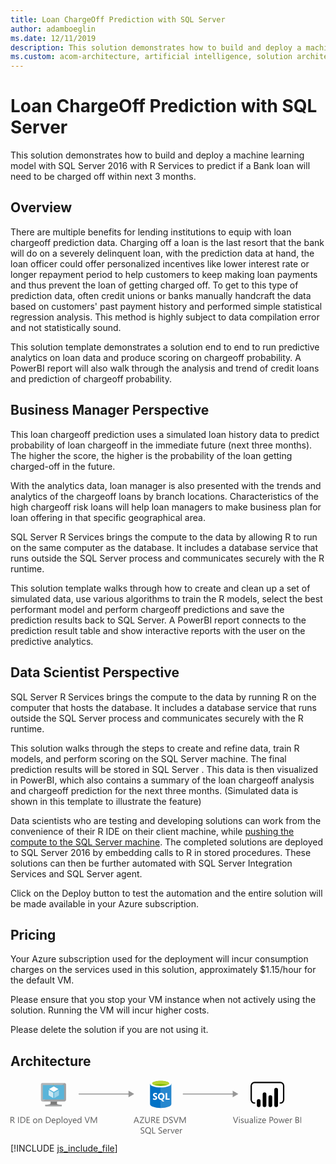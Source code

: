 ```yaml
---
title: Loan ChargeOff Prediction with SQL Server
author: adamboeglin
ms.date: 12/11/2019
description: This solution demonstrates how to build and deploy a machine learning model with SQL Server 2016 with R Services to predict if a Bank loan will need to be charged off within next 3 months
ms.custom: acom-architecture, artificial intelligence, solution architectures, Azure, ai gallery
---
```

# Loan ChargeOff Prediction with SQL Server

This solution demonstrates how to build and deploy a machine learning model with SQL Server 2016 with R Services to predict if a Bank loan will need to be charged off within next 3 months.


## Overview

There are multiple benefits for lending institutions to equip with loan chargeoff prediction data. Charging off a loan is the last resort that the bank will do on a severely delinquent loan, with the prediction data at hand, the loan officer could offer personalized incentives like lower interest rate or longer repayment period to help customers to keep making loan payments and thus prevent the loan of getting charged off. To get to this type of prediction data, often credit unions or banks manually handcraft the data based on customers' past payment history and performed simple statistical regression analysis. This method is highly subject to data compilation error and not statistically sound.

This solution template demonstrates a solution end to end to run predictive analytics on loan data and produce scoring on chargeoff probability. A PowerBI report will also walk through the analysis and trend of credit loans and prediction of chargeoff probability.


## Business Manager Perspective

This loan chargeoff prediction uses a simulated loan history data to predict probability of loan chargeoff in the immediate future (next three months). The higher the score, the higher is the probability of the loan getting charged-off in the future.

With the analytics data, loan manager is also presented with the trends and analytics of the chargeoff loans by branch locations. Characteristics of the high chargeoff risk loans will help loan managers to make business plan for loan offering in that specific geographical area.

SQL Server R Services brings the compute to the data by allowing R to run on the same computer as the database. It includes a database service that runs outside the SQL Server process and communicates securely with the R runtime.

This solution template walks through how to create and clean up a set of simulated data, use various algorithms to train the R models, select the best performant model and perform chargeoff predictions and save the prediction results back to SQL Server. A PowerBI report connects to the prediction result table and show interactive reports with the user on the predictive analytics.


## Data Scientist Perspective

SQL Server R Services brings the compute to the data by running R on the computer that hosts the database. It includes a database service that runs outside the SQL Server process and communicates securely with the R runtime.

This solution walks through the steps to create and refine data, train R models, and perform scoring on the SQL Server machine. The final prediction results will be stored in SQL Server . This data is then visualized in PowerBI, which also contains a summary of the loan chargeoff analysis and chargeoff prediction for the next three months. (Simulated data is shown in this template to illustrate the feature)

Data scientists who are testing and developing solutions can work from the convenience of their R IDE on their client machine, while [pushing the compute to the SQL Server machine](https://docs.microsoft.com/en-us/sql/advanced-analytics/r/getting-started-with-sql-server-r-services). The completed solutions are deployed to SQL Server 2016 by embedding calls to R in stored procedures. These solutions can then be further automated with SQL Server Integration Services and SQL Server agent.

Click on the Deploy button to test the automation and the entire solution will be made available in your Azure subscription.


## Pricing

Your Azure subscription used for the deployment will incur consumption charges on the services used in this solution, approximately $1.15/hour for the default VM.

Please ensure that you stop your VM instance when not actively using the solution. Running the VM will incur higher costs.

Please delete the solution if you are not using it.


## Architecture

<svg class="architecture-diagram" aria-labelledby="loan-chargeoff-prediction-with-sql-server" height="87.358" viewbox="0 0 465.249 87.358" width="465.249" xmlns="http://www.w3.org/2000/svg"><title id="loan-chargeoff-prediction-with-sql-server">Loan ChargeOff Prediction with SQL Server</title><desc>This solution demonstrates how to build and deploy a machine learning model with SQL Server 2016 with R Services to predict if a Bank loan will need to be charged off within next 3 months</desc><g data-name="Layer 2" id="Layer_2"><g data-name="Layer 1" id="Layer_1-2"><g><path d="M74.767,34.643H63.859c1.311,4.627-.45,5.291-8.163,5.291v2.423H81.924V39.934c-7.713,0-8.469-.661-7.157-5.291" fill="#7a7a7a"></path><path d="M86.443,5.333H50.933a2.269,2.269,0,0,0-2.18,2.284V32.38a2.256,2.256,0,0,0,2.18,2.265h35.51a2.479,2.479,0,0,0,2.424-2.265V7.617a2.488,2.488,0,0,0-2.424-2.284" fill="#a0a1a2"></path><g opacity="0.2" style="isolation: isolate"><path d="M86.468,5.336l-.025,0H50.933a2.268,2.268,0,0,0-2.18,2.284V32.38a2.256,2.256,0,0,0,2.18,2.266h.845Z" fill="#fff"></path></g><polygon fill="#59b4d9" points="85.735 8.42 85.735 31.558 51.794 31.558 51.794 8.42 85.735 8.42"></polygon><polygon fill="#59b4d9" points="51.794 31.558 51.84 31.558 51.84 8.421 82.871 8.375 82.873 8.375 51.794 8.421 51.794 31.558"></polygon><rect fill="#a0a1a2" height="2.424" width="26.227" x="55.697" y="39.933"></rect><path d="M69.225,7.014a.569.569,0,1,1-.57-.57.57.57,0,0,1,.57.57" fill="#b8d432"></path><path d="M69.247,19.288a.223.223,0,0,1-.108-.03L62.077,15.18a.217.217,0,0,1-.106-.185.214.214,0,0,1,.106-.185L69.1,10.76a.215.215,0,0,1,.211,0l7.065,4.079a.215.215,0,0,1,0,.369l-7.018,4.05a.216.216,0,0,1-.108.03" fill="#fff"></path><g opacity="0.7" style="isolation: isolate"><path d="M68.233,29.2a.2.2,0,0,1-.108-.029L61.083,25.1a.209.209,0,0,1-.109-.185V16.763a.217.217,0,0,1,.324-.185l7.041,4.063a.224.224,0,0,1,.1.187v8.156a.218.218,0,0,1-.1.185.225.225,0,0,1-.107.029" fill="#fff"></path></g><g opacity="0.4" style="isolation: isolate"><path d="M70.226,29.2a.23.23,0,0,1-.111-.029.217.217,0,0,1-.1-.185v-8.1a.221.221,0,0,1,.1-.185l7.041-4.063a.209.209,0,0,1,.212,0,.211.211,0,0,1,.108.185v8.1a.21.21,0,0,1-.108.185L70.33,29.168a.19.19,0,0,1-.1.029" fill="#fff"></path></g></g><g><path d="M7.027,69.239H5.66L4.02,66.491a6.009,6.009,0,0,0-.437-.653,2.491,2.491,0,0,0-.434-.441,1.5,1.5,0,0,0-.479-.25,1.973,1.973,0,0,0-.578-.079H1.148v4.17H0v-9.8H2.926a4.176,4.176,0,0,1,1.186.161,2.651,2.651,0,0,1,.943.489,2.273,2.273,0,0,1,.625.817,2.708,2.708,0,0,1,.226,1.145,2.757,2.757,0,0,1-.154.94,2.458,2.458,0,0,1-.437.762,2.657,2.657,0,0,1-.684.571,3.486,3.486,0,0,1-.9.366v.027a2.07,2.07,0,0,1,.427.25,2.359,2.359,0,0,1,.345.332,4.4,4.4,0,0,1,.325.434q.16.242.359.564ZM1.148,60.476V64.03H2.707a2.368,2.368,0,0,0,.8-.13,1.845,1.845,0,0,0,.632-.373,1.688,1.688,0,0,0,.417-.595,2,2,0,0,0,.15-.79,1.537,1.537,0,0,0-.509-1.227,2.188,2.188,0,0,0-1.473-.441Z" fill="#5b5b5b"></path><path d="M13.357,69.239H12.209v-9.8h1.148Z" fill="#5b5b5b"></path><path d="M15.935,69.239v-9.8h2.707q5.182,0,5.182,4.778a4.816,4.816,0,0,1-1.439,3.647,5.338,5.338,0,0,1-3.852,1.377Zm1.148-8.764V68.2h1.463a4.153,4.153,0,0,0,3-1.032,3.87,3.87,0,0,0,1.073-2.926q0-3.767-4.006-3.767Z" fill="#5b5b5b"></path><path d="M30.946,69.239h-5.2v-9.8h4.977v1.039H26.9v3.261H30.44v1.032H26.9V68.2h4.047Z" fill="#5b5b5b"></path><path d="M39.443,69.4a3.247,3.247,0,0,1-2.478-.981,3.633,3.633,0,0,1-.926-2.6A3.785,3.785,0,0,1,37,63.066a3.466,3.466,0,0,1,2.6-.991,3.14,3.14,0,0,1,2.444.964,3.823,3.823,0,0,1,.878,2.673,3.761,3.761,0,0,1-.947,2.683A3.317,3.317,0,0,1,39.443,69.4Zm.082-6.385a2.133,2.133,0,0,0-1.709.735,3.017,3.017,0,0,0-.629,2.027,2.854,2.854,0,0,0,.636,1.962,2.161,2.161,0,0,0,1.7.718,2.05,2.05,0,0,0,1.671-.7,3.055,3.055,0,0,0,.584-2,3.108,3.108,0,0,0-.584-2.023A2.04,2.04,0,0,0,39.525,63.019Z" fill="#5b5b5b"></path><path d="M50.531,69.239H49.41V65.247q0-2.229-1.627-2.229a1.765,1.765,0,0,0-1.391.632,2.343,2.343,0,0,0-.55,1.6v3.992H44.721v-7h1.121V63.4h.027a2.526,2.526,0,0,1,2.3-1.326,2.141,2.141,0,0,1,1.757.742,3.3,3.3,0,0,1,.608,2.143Z" fill="#5b5b5b"></path><path d="M56.629,69.239v-9.8h2.707q5.182,0,5.182,4.778a4.816,4.816,0,0,1-1.439,3.647,5.338,5.338,0,0,1-3.852,1.377Zm1.148-8.764V68.2H59.24a4.153,4.153,0,0,0,3-1.032,3.87,3.87,0,0,0,1.073-2.926q0-3.767-4.006-3.767Z" fill="#5b5b5b"></path><path d="M71.921,66.02H66.979a2.617,2.617,0,0,0,.629,1.8,2.168,2.168,0,0,0,1.654.636,3.44,3.44,0,0,0,2.174-.779v1.053A4.062,4.062,0,0,1,69,69.4a2.958,2.958,0,0,1-2.331-.954,3.9,3.9,0,0,1-.848-2.683,3.827,3.827,0,0,1,.926-2.663,2.969,2.969,0,0,1,2.3-1.029,2.632,2.632,0,0,1,2.126.889,3.705,3.705,0,0,1,.752,2.468Zm-1.148-.95a2.281,2.281,0,0,0-.468-1.511,1.6,1.6,0,0,0-1.282-.54,1.81,1.81,0,0,0-1.347.567,2.574,2.574,0,0,0-.684,1.483Z" fill="#5b5b5b"></path><path d="M74.765,68.228h-.027v4.231H73.616V62.239h1.121v1.23h.027a2.651,2.651,0,0,1,2.42-1.395,2.564,2.564,0,0,1,2.112.94,3.893,3.893,0,0,1,.759,2.519,4.339,4.339,0,0,1-.854,2.813A2.845,2.845,0,0,1,76.863,69.4,2.342,2.342,0,0,1,74.765,68.228ZM74.737,65.4v.978a2.082,2.082,0,0,0,.564,1.473,2.012,2.012,0,0,0,3.028-.174,3.575,3.575,0,0,0,.578-2.167,2.823,2.823,0,0,0-.54-1.832,1.788,1.788,0,0,0-1.463-.663,1.986,1.986,0,0,0-1.572.68A2.5,2.5,0,0,0,74.737,65.4Z" fill="#5b5b5b"></path><path d="M82.968,69.239H81.847V58.876h1.121Z" fill="#5b5b5b"></path><path d="M88.163,69.4a3.247,3.247,0,0,1-2.478-.981,3.633,3.633,0,0,1-.926-2.6,3.785,3.785,0,0,1,.964-2.755,3.466,3.466,0,0,1,2.6-.991,3.14,3.14,0,0,1,2.444.964,3.823,3.823,0,0,1,.878,2.673A3.761,3.761,0,0,1,90.7,68.4,3.317,3.317,0,0,1,88.163,69.4Zm.082-6.385a2.133,2.133,0,0,0-1.709.735,3.017,3.017,0,0,0-.629,2.027,2.854,2.854,0,0,0,.636,1.962,2.161,2.161,0,0,0,1.7.718,2.05,2.05,0,0,0,1.671-.7,3.055,3.055,0,0,0,.584-2,3.108,3.108,0,0,0-.584-2.023A2.04,2.04,0,0,0,88.245,63.019Z" fill="#5b5b5b"></path><path d="M99.012,62.239l-3.22,8.121q-.861,2.174-2.42,2.174a2.57,2.57,0,0,1-.731-.089v-1a2.077,2.077,0,0,0,.663.123,1.375,1.375,0,0,0,1.271-1.012l.561-1.326L92.4,62.239h1.244l1.894,5.387q.034.1.144.533h.041q.034-.164.137-.52l1.989-5.4Z" fill="#5b5b5b"></path><path d="M105.772,66.02H100.83a2.617,2.617,0,0,0,.629,1.8,2.168,2.168,0,0,0,1.654.636,3.44,3.44,0,0,0,2.174-.779v1.053a4.062,4.062,0,0,1-2.44.67,2.958,2.958,0,0,1-2.331-.954,3.9,3.9,0,0,1-.848-2.683,3.827,3.827,0,0,1,.926-2.663,2.969,2.969,0,0,1,2.3-1.029,2.632,2.632,0,0,1,2.126.889,3.705,3.705,0,0,1,.752,2.468Zm-1.148-.95a2.281,2.281,0,0,0-.468-1.511,1.6,1.6,0,0,0-1.282-.54,1.81,1.81,0,0,0-1.347.567,2.574,2.574,0,0,0-.684,1.483Z" fill="#5b5b5b"></path><path d="M113.442,69.239h-1.121V68.05h-.027a2.588,2.588,0,0,1-2.406,1.354,2.615,2.615,0,0,1-2.109-.94,3.856,3.856,0,0,1-.79-2.56,4.194,4.194,0,0,1,.875-2.782,2.886,2.886,0,0,1,2.331-1.046,2.244,2.244,0,0,1,2.1,1.135h.027V58.876h1.121Zm-1.121-3.165V65.042a2,2,0,0,0-.561-1.436,1.88,1.88,0,0,0-1.422-.588,1.935,1.935,0,0,0-1.613.752,3.294,3.294,0,0,0-.588,2.078,2.964,2.964,0,0,0,.564,1.911,1.843,1.843,0,0,0,1.514.7,1.915,1.915,0,0,0,1.521-.677A2.522,2.522,0,0,0,112.321,66.074Z" fill="#5b5b5b"></path><path d="M126.984,59.437l-3.63,9.8H122.09l-3.555-9.8h1.278l2.714,7.772a4.631,4.631,0,0,1,.2.868h.027a4.248,4.248,0,0,1,.226-.882l2.769-7.759Z" fill="#5b5b5b"></path><path d="M138.387,69.239h-1.142V62.663q0-.779.1-1.907h-.027a6.121,6.121,0,0,1-.294.95l-3.35,7.533h-.561l-3.343-7.479a5.844,5.844,0,0,1-.294-1h-.027q.055.588.055,1.921v6.563h-1.107v-9.8h1.518l3.008,6.836a8.744,8.744,0,0,1,.451,1.176h.041q.294-.806.472-1.2l3.069-6.809h1.436Z" fill="#5b5b5b"></path></g><g><path d="M364.425,59.437l-3.63,9.8h-1.265l-3.555-9.8h1.278l2.714,7.772a4.631,4.631,0,0,1,.2.868h.027a4.248,4.248,0,0,1,.226-.882l2.769-7.759Z" fill="#5b5b5b"></path><path d="M366.257,60.462a.71.71,0,0,1-.513-.205.692.692,0,0,1-.212-.52.718.718,0,0,1,.725-.731.723.723,0,0,1,.523.208.73.73,0,0,1,0,1.036A.718.718,0,0,1,366.257,60.462Zm.547,8.777h-1.121v-7H366.8Z" fill="#5b5b5b"></path><path d="M368.65,68.986v-1.2a3.317,3.317,0,0,0,2.017.677q1.477,0,1.477-.984a.854.854,0,0,0-.126-.475,1.26,1.26,0,0,0-.342-.345,2.633,2.633,0,0,0-.506-.27q-.291-.119-.625-.25a8,8,0,0,1-.817-.373,2.469,2.469,0,0,1-.588-.424,1.573,1.573,0,0,1-.355-.537,1.9,1.9,0,0,1-.12-.7,1.673,1.673,0,0,1,.226-.872,2,2,0,0,1,.6-.636,2.8,2.8,0,0,1,.858-.386,3.812,3.812,0,0,1,.995-.13,4.019,4.019,0,0,1,1.627.314v1.135a3.17,3.17,0,0,0-1.777-.506,2.076,2.076,0,0,0-.567.072,1.39,1.39,0,0,0-.434.2.929.929,0,0,0-.28.311.818.818,0,0,0-.1.4.959.959,0,0,0,.1.458,1,1,0,0,0,.291.328,2.222,2.222,0,0,0,.465.26q.273.116.622.253a8.667,8.667,0,0,1,.834.366,2.87,2.87,0,0,1,.629.424,1.658,1.658,0,0,1,.4.543,1.755,1.755,0,0,1,.14.731,1.726,1.726,0,0,1-.229.9,1.962,1.962,0,0,1-.612.636,2.809,2.809,0,0,1-.882.376,4.355,4.355,0,0,1-1.046.123A3.973,3.973,0,0,1,368.65,68.986Z" fill="#5b5b5b"></path><path d="M380.674,69.239h-1.121V68.132h-.027a2.3,2.3,0,0,1-2.16,1.271q-2.5,0-2.5-2.98V62.239h1.114v4.006q0,2.215,1.7,2.215a1.715,1.715,0,0,0,1.35-.6,2.315,2.315,0,0,0,.53-1.583V62.239h1.121Z" fill="#5b5b5b"></path><path d="M387.948,69.239h-1.121V68.145H386.8a2.348,2.348,0,0,1-2.153,1.258,2.3,2.3,0,0,1-1.637-.554,1.918,1.918,0,0,1-.591-1.47q0-1.962,2.311-2.283l2.1-.294q0-1.784-1.442-1.784a3.446,3.446,0,0,0-2.283.861V62.731a4.337,4.337,0,0,1,2.379-.656q2.468,0,2.468,2.611ZM386.827,65.7l-1.688.232a2.738,2.738,0,0,0-1.176.386,1.114,1.114,0,0,0-.4.981,1.068,1.068,0,0,0,.366.837,1.413,1.413,0,0,0,.974.325,1.8,1.8,0,0,0,1.377-.584,2.088,2.088,0,0,0,.543-1.48Z" fill="#5b5b5b"></path><path d="M391.181,69.239H390.06V58.876h1.121Z" fill="#5b5b5b"></path><path d="M394.025,60.462a.71.71,0,0,1-.513-.205.692.692,0,0,1-.212-.52.718.718,0,0,1,.725-.731.723.723,0,0,1,.523.208.73.73,0,0,1,0,1.036A.718.718,0,0,1,394.025,60.462Zm.547,8.777h-1.121v-7h1.121Z" fill="#5b5b5b"></path><path d="M401.722,62.561l-4.143,5.722h4.1v.957h-5.749v-.349l4.143-5.694h-3.753v-.957h5.4Z" fill="#5b5b5b"></path><path d="M408.8,66.02h-4.942a2.617,2.617,0,0,0,.629,1.8,2.168,2.168,0,0,0,1.654.636,3.44,3.44,0,0,0,2.174-.779v1.053a4.062,4.062,0,0,1-2.44.67,2.958,2.958,0,0,1-2.331-.954,3.9,3.9,0,0,1-.848-2.683,3.827,3.827,0,0,1,.926-2.663,2.969,2.969,0,0,1,2.3-1.029,2.632,2.632,0,0,1,2.126.889,3.705,3.705,0,0,1,.752,2.468Zm-1.148-.95a2.281,2.281,0,0,0-.468-1.511,1.6,1.6,0,0,0-1.282-.54,1.81,1.81,0,0,0-1.347.567,2.574,2.574,0,0,0-.684,1.483Z" fill="#5b5b5b"></path><path d="M415.626,65.534v3.705h-1.148v-9.8h2.693a3.556,3.556,0,0,1,2.437.766,2.734,2.734,0,0,1,.865,2.16,2.971,2.971,0,0,1-.96,2.283,3.671,3.671,0,0,1-2.594.889Zm0-5.059V64.5h1.2a2.69,2.69,0,0,0,1.815-.543,1.924,1.924,0,0,0,.625-1.535q0-1.942-2.3-1.941Z" fill="#5b5b5b"></path><path d="M424.575,69.4a3.247,3.247,0,0,1-2.478-.981,3.633,3.633,0,0,1-.926-2.6,3.785,3.785,0,0,1,.964-2.755,3.466,3.466,0,0,1,2.6-.991,3.14,3.14,0,0,1,2.444.964,3.823,3.823,0,0,1,.878,2.673,3.761,3.761,0,0,1-.947,2.683A3.317,3.317,0,0,1,424.575,69.4Zm.082-6.385a2.133,2.133,0,0,0-1.709.735,3.017,3.017,0,0,0-.629,2.027,2.854,2.854,0,0,0,.636,1.962,2.161,2.161,0,0,0,1.7.718,2.05,2.05,0,0,0,1.671-.7,3.055,3.055,0,0,0,.584-2,3.108,3.108,0,0,0-.584-2.023A2.04,2.04,0,0,0,424.657,63.019Z" fill="#5b5b5b"></path><path d="M438.67,62.239l-2.1,7H435.41l-1.442-5.011a3.252,3.252,0,0,1-.109-.649h-.027a3.066,3.066,0,0,1-.144.636l-1.565,5.024H431l-2.119-7h1.176l1.449,5.264a3.191,3.191,0,0,1,.1.629h.055a2.942,2.942,0,0,1,.123-.643l1.613-5.25h1.025l1.449,5.277a3.8,3.8,0,0,1,.1.629h.055a2.906,2.906,0,0,1,.116-.629l1.422-5.277Z" fill="#5b5b5b"></path><path d="M445.527,66.02h-4.942a2.617,2.617,0,0,0,.629,1.8,2.168,2.168,0,0,0,1.654.636,3.44,3.44,0,0,0,2.174-.779v1.053a4.062,4.062,0,0,1-2.44.67,2.958,2.958,0,0,1-2.331-.954,3.9,3.9,0,0,1-.848-2.683,3.827,3.827,0,0,1,.926-2.663,2.969,2.969,0,0,1,2.3-1.029,2.632,2.632,0,0,1,2.126.889,3.705,3.705,0,0,1,.752,2.468Zm-1.148-.95a2.281,2.281,0,0,0-.468-1.511,1.6,1.6,0,0,0-1.282-.54,1.81,1.81,0,0,0-1.347.567,2.574,2.574,0,0,0-.684,1.483Z" fill="#5b5b5b"></path><path d="M450.873,63.374a1.371,1.371,0,0,0-.848-.226,1.431,1.431,0,0,0-1.2.677,3.129,3.129,0,0,0-.482,1.846v3.568h-1.121v-7h1.121v1.442h.027a2.444,2.444,0,0,1,.731-1.152,1.667,1.667,0,0,1,1.1-.414,1.828,1.828,0,0,1,.67.1Z" fill="#5b5b5b"></path><path d="M456.075,69.239v-9.8h2.789a3.049,3.049,0,0,1,2.017.622,2.011,2.011,0,0,1,.745,1.62,2.384,2.384,0,0,1-.451,1.449A2.434,2.434,0,0,1,459.93,64v.027a2.5,2.5,0,0,1,1.586.749,2.3,2.3,0,0,1,.595,1.644,2.563,2.563,0,0,1-.9,2.037,3.358,3.358,0,0,1-2.276.779Zm1.148-8.764v3.165H458.4a2.232,2.232,0,0,0,1.483-.455,1.584,1.584,0,0,0,.54-1.282q0-1.429-1.88-1.429Zm0,4.2V68.2h1.559a2.337,2.337,0,0,0,1.569-.479,1.639,1.639,0,0,0,.557-1.312q0-1.737-2.365-1.736Z" fill="#5b5b5b"></path><path d="M465.249,69.239H464.1v-9.8h1.148Z" fill="#5b5b5b"></path></g><g><path d="M205.729,69.239h-1.271l-1.039-2.748h-4.156l-.978,2.748h-1.278l3.76-9.8h1.189Zm-2.687-3.78L201.5,61.282a3.974,3.974,0,0,1-.15-.656h-.027a3.69,3.69,0,0,1-.157.656l-1.524,4.177Z" fill="#5b5b5b"></path><path d="M213.973,59.71,208.23,68.2h5.605v1.039h-7.321v-.321l5.694-8.442h-5.236V59.437h7Z" fill="#5b5b5b"></path><path d="M222.729,65.274q0,4.129-3.726,4.129-3.568,0-3.568-3.972v-6h1.148v5.92q0,3.015,2.543,3.015,2.454,0,2.454-2.912V59.437h1.148Z" fill="#5b5b5b"></path><path d="M232.2,69.239h-1.367L229.2,66.491a6.009,6.009,0,0,0-.437-.653,2.491,2.491,0,0,0-.434-.441,1.5,1.5,0,0,0-.479-.25,1.973,1.973,0,0,0-.578-.079h-.943v4.17h-1.148v-9.8H228.1a4.176,4.176,0,0,1,1.186.161,2.651,2.651,0,0,1,.943.489,2.273,2.273,0,0,1,.625.817,2.708,2.708,0,0,1,.226,1.145,2.757,2.757,0,0,1-.154.94,2.458,2.458,0,0,1-.437.762,2.657,2.657,0,0,1-.684.571,3.486,3.486,0,0,1-.9.366v.027a2.07,2.07,0,0,1,.427.25,2.359,2.359,0,0,1,.345.332,4.4,4.4,0,0,1,.325.434q.16.242.359.564Zm-5.879-8.764V64.03h1.559a2.368,2.368,0,0,0,.8-.13,1.845,1.845,0,0,0,.632-.373,1.688,1.688,0,0,0,.417-.595,2,2,0,0,0,.15-.79,1.537,1.537,0,0,0-.509-1.227,2.188,2.188,0,0,0-1.473-.441Z" fill="#5b5b5b"></path><path d="M238.746,69.239h-5.2v-9.8h4.977v1.039H234.7v3.261h3.541v1.032H234.7V68.2h4.047Z" fill="#5b5b5b"></path><path d="M244.468,69.239v-9.8h2.707q5.182,0,5.182,4.778a4.816,4.816,0,0,1-1.439,3.647,5.338,5.338,0,0,1-3.852,1.377Zm1.148-8.764V68.2h1.463a4.153,4.153,0,0,0,3-1.032,3.87,3.87,0,0,0,1.073-2.926q0-3.767-4.006-3.767Z" fill="#5b5b5b"></path><path d="M253.826,68.843V67.489a2.622,2.622,0,0,0,.557.369,4.507,4.507,0,0,0,.684.277,5.436,5.436,0,0,0,.721.174,4.02,4.02,0,0,0,.67.062,2.623,2.623,0,0,0,1.583-.393,1.474,1.474,0,0,0,.349-1.822,1.964,1.964,0,0,0-.482-.537,4.782,4.782,0,0,0-.728-.465q-.42-.222-.906-.468-.513-.26-.957-.526a4.135,4.135,0,0,1-.772-.588,2.455,2.455,0,0,1-.516-.728,2.482,2.482,0,0,1,.106-2.119,2.519,2.519,0,0,1,.772-.817A3.5,3.5,0,0,1,256,59.43a4.984,4.984,0,0,1,1.248-.157,4.781,4.781,0,0,1,2.112.349v1.292a3.831,3.831,0,0,0-2.229-.6,3.675,3.675,0,0,0-.752.079,2.114,2.114,0,0,0-.67.256,1.483,1.483,0,0,0-.479.458,1.216,1.216,0,0,0-.185.684,1.406,1.406,0,0,0,.14.649,1.59,1.59,0,0,0,.414.5,4.094,4.094,0,0,0,.667.438q.393.212.906.465t1,.547a4.565,4.565,0,0,1,.827.636,2.829,2.829,0,0,1,.564.772,2.173,2.173,0,0,1,.208.971,2.464,2.464,0,0,1-.284,1.227,2.328,2.328,0,0,1-.766.817,3.345,3.345,0,0,1-1.111.455,6.1,6.1,0,0,1-1.326.14,5.445,5.445,0,0,1-.574-.038q-.342-.037-.7-.109a5.654,5.654,0,0,1-.673-.178A2.1,2.1,0,0,1,253.826,68.843Z" fill="#5b5b5b"></path><path d="M269.009,59.437l-3.63,9.8h-1.265l-3.555-9.8h1.278l2.714,7.772a4.631,4.631,0,0,1,.2.868h.027A4.248,4.248,0,0,1,265,67.2l2.769-7.759Z" fill="#5b5b5b"></path><path d="M280.411,69.239H279.27V62.663q0-.779.1-1.907h-.027a6.121,6.121,0,0,1-.294.95l-3.35,7.533h-.561l-3.343-7.479a5.844,5.844,0,0,1-.294-1h-.027q.055.588.055,1.921v6.563h-1.107v-9.8h1.518l3.008,6.836a8.744,8.744,0,0,1,.451,1.176h.041q.294-.806.472-1.2l3.069-6.809h1.436Z" fill="#5b5b5b"></path><path d="M208.316,85.643V84.289a2.622,2.622,0,0,0,.557.369,4.507,4.507,0,0,0,.684.277,5.436,5.436,0,0,0,.721.174,4.02,4.02,0,0,0,.67.062,2.623,2.623,0,0,0,1.583-.393,1.474,1.474,0,0,0,.349-1.822,1.964,1.964,0,0,0-.482-.537,4.782,4.782,0,0,0-.728-.465q-.42-.222-.906-.468-.513-.26-.957-.526a4.135,4.135,0,0,1-.772-.588,2.455,2.455,0,0,1-.516-.728,2.482,2.482,0,0,1,.106-2.119,2.519,2.519,0,0,1,.772-.817,3.5,3.5,0,0,1,1.09-.479,4.984,4.984,0,0,1,1.248-.157,4.781,4.781,0,0,1,2.112.349v1.292a3.831,3.831,0,0,0-2.229-.6,3.675,3.675,0,0,0-.752.079,2.114,2.114,0,0,0-.67.256,1.483,1.483,0,0,0-.479.458,1.216,1.216,0,0,0-.185.684,1.406,1.406,0,0,0,.14.649,1.59,1.59,0,0,0,.414.5,4.094,4.094,0,0,0,.667.438q.393.212.906.465t1,.547a4.565,4.565,0,0,1,.827.636,2.829,2.829,0,0,1,.564.772,2.173,2.173,0,0,1,.208.971,2.464,2.464,0,0,1-.284,1.227,2.328,2.328,0,0,1-.766.817,3.345,3.345,0,0,1-1.111.455,6.1,6.1,0,0,1-1.326.14,5.445,5.445,0,0,1-.574-.038q-.342-.037-.7-.109a5.654,5.654,0,0,1-.673-.178A2.1,2.1,0,0,1,208.316,85.643Z" fill="#5b5b5b"></path><path d="M220.163,86.2a4.327,4.327,0,0,1-3.343-1.374,5.1,5.1,0,0,1-1.251-3.575,5.383,5.383,0,0,1,1.278-3.773,4.477,4.477,0,0,1,3.479-1.408,4.208,4.208,0,0,1,3.268,1.367,5.107,5.107,0,0,1,1.244,3.575,5.417,5.417,0,0,1-1.271,3.794,3.8,3.8,0,0,1-.643.574l2.755,1.976h-2.085l-1.846-1.381A5.314,5.314,0,0,1,220.163,86.2Zm.082-9.092a3.161,3.161,0,0,0-2.509,1.114,4.314,4.314,0,0,0-.964,2.926,4.383,4.383,0,0,0,.937,2.919,3.079,3.079,0,0,0,2.454,1.1,3.219,3.219,0,0,0,2.543-1.053,4.3,4.3,0,0,0,.93-2.946,4.479,4.479,0,0,0-.9-3A3.094,3.094,0,0,0,220.245,77.111Z" fill="#5b5b5b"></path><path d="M231.852,86.039h-5.086v-9.8h1.148V85h3.938Z" fill="#5b5b5b"></path><path d="M236.733,85.643V84.289a2.622,2.622,0,0,0,.557.369,4.507,4.507,0,0,0,.684.277,5.436,5.436,0,0,0,.721.174,4.02,4.02,0,0,0,.67.062,2.623,2.623,0,0,0,1.583-.393,1.474,1.474,0,0,0,.349-1.822,1.964,1.964,0,0,0-.482-.537,4.782,4.782,0,0,0-.728-.465q-.42-.222-.906-.468-.513-.26-.957-.526a4.135,4.135,0,0,1-.772-.588,2.455,2.455,0,0,1-.516-.728,2.482,2.482,0,0,1,.106-2.119,2.519,2.519,0,0,1,.772-.817,3.5,3.5,0,0,1,1.09-.479,4.984,4.984,0,0,1,1.248-.157,4.781,4.781,0,0,1,2.112.349v1.292a3.831,3.831,0,0,0-2.229-.6,3.675,3.675,0,0,0-.752.079,2.114,2.114,0,0,0-.67.256,1.483,1.483,0,0,0-.479.458,1.216,1.216,0,0,0-.185.684,1.406,1.406,0,0,0,.14.649,1.59,1.59,0,0,0,.414.5,4.094,4.094,0,0,0,.667.438q.393.212.906.465t1,.547a4.565,4.565,0,0,1,.827.636,2.829,2.829,0,0,1,.564.772,2.173,2.173,0,0,1,.208.971,2.464,2.464,0,0,1-.284,1.227,2.328,2.328,0,0,1-.766.817,3.345,3.345,0,0,1-1.111.455,6.1,6.1,0,0,1-1.326.14,5.445,5.445,0,0,1-.574-.038q-.342-.037-.7-.109a5.654,5.654,0,0,1-.673-.178A2.1,2.1,0,0,1,236.733,85.643Z" fill="#5b5b5b"></path><path d="M250.1,82.819h-4.942a2.617,2.617,0,0,0,.629,1.8,2.168,2.168,0,0,0,1.654.636,3.44,3.44,0,0,0,2.174-.779v1.053a4.062,4.062,0,0,1-2.44.67,2.958,2.958,0,0,1-2.331-.954A3.9,3.9,0,0,1,244,82.566a3.827,3.827,0,0,1,.926-2.663,2.969,2.969,0,0,1,2.3-1.029,2.632,2.632,0,0,1,2.126.889,3.705,3.705,0,0,1,.752,2.468Zm-1.148-.95a2.281,2.281,0,0,0-.468-1.511,1.6,1.6,0,0,0-1.282-.54,1.81,1.81,0,0,0-1.347.567,2.574,2.574,0,0,0-.684,1.483Z" fill="#5b5b5b"></path><path d="M255.45,80.174a1.371,1.371,0,0,0-.848-.226,1.431,1.431,0,0,0-1.2.677,3.129,3.129,0,0,0-.482,1.846v3.568H251.8v-7h1.121v1.442h.027a2.444,2.444,0,0,1,.731-1.152,1.667,1.667,0,0,1,1.1-.414,1.828,1.828,0,0,1,.67.1Z" fill="#5b5b5b"></path><path d="M262.73,79.039l-2.789,7h-1.1l-2.652-7h1.23l1.777,5.086a4.575,4.575,0,0,1,.246.978h.027a4.607,4.607,0,0,1,.219-.95l1.859-5.113Z" fill="#5b5b5b"></path><path d="M269.477,82.819h-4.942a2.617,2.617,0,0,0,.629,1.8,2.168,2.168,0,0,0,1.654.636,3.44,3.44,0,0,0,2.174-.779v1.053a4.062,4.062,0,0,1-2.44.67,2.958,2.958,0,0,1-2.331-.954,3.9,3.9,0,0,1-.848-2.683A3.827,3.827,0,0,1,264.3,79.9a2.969,2.969,0,0,1,2.3-1.029,2.632,2.632,0,0,1,2.126.889,3.705,3.705,0,0,1,.752,2.468Zm-1.148-.95a2.281,2.281,0,0,0-.468-1.511,1.6,1.6,0,0,0-1.282-.54,1.81,1.81,0,0,0-1.347.567,2.574,2.574,0,0,0-.684,1.483Z" fill="#5b5b5b"></path><path d="M274.823,80.174a1.371,1.371,0,0,0-.848-.226,1.431,1.431,0,0,0-1.2.677,3.129,3.129,0,0,0-.482,1.846v3.568h-1.121v-7h1.121v1.442h.027a2.444,2.444,0,0,1,.731-1.152,1.667,1.667,0,0,1,1.1-.414,1.828,1.828,0,0,1,.67.1Z" fill="#5b5b5b"></path></g><g><rect fill="#969696" height="1.5" width="81.265" x="109.097" y="22.064"></rect><polygon fill="#969696" points="188.831 17.579 197.898 22.814 188.831 28.05 188.831 17.579"></polygon></g><g><rect fill="#969696" height="1.5" width="81.265" x="275.764" y="22.064"></rect><polygon fill="#969696" points="355.497 17.579 364.565 22.814 355.497 28.05 355.497 17.579"></polygon></g><path d="M223.236,6.172V39.008c0,3.409,7.631,6.173,17.043,6.173V6.172Z" fill="#0072c6"></path><path d="M240.045,45.18h.234c9.412,0,17.043-2.762,17.043-6.172V6.172H240.045Z" fill="#0072c6"></path><g opacity="0.15" style="isolation: isolate"><path d="M240.045,45.18h.234c9.412,0,17.043-2.762,17.043-6.172V6.172H240.045Z" fill="#fff"></path></g><path d="M257.322,6.172c0,3.409-7.631,6.172-17.043,6.172s-17.043-2.763-17.043-6.172S230.867,0,240.279,0s17.043,2.763,17.043,6.172" fill="#fff"></path><path d="M253.837,5.817c0,2.251-6.07,4.073-13.559,4.073s-13.56-1.822-13.56-4.073,6.071-4.073,13.56-4.073,13.559,1.823,13.559,4.073" fill="#7fba00"></path><path d="M251,8.306c1.775-.688,2.842-1.55,2.842-2.487,0-2.251-6.07-4.074-13.56-4.074S226.72,3.568,226.72,5.819c0,.937,1.067,1.8,2.842,2.487a37.07,37.07,0,0,1,21.435,0" fill="#b8d432"></path><path d="M234.866,28.965a2.8,2.8,0,0,1-1.11,2.371,4.978,4.978,0,0,1-3.067.84,5.834,5.834,0,0,1-2.783-.6v-2.4a4.294,4.294,0,0,0,2.842,1.1,1.934,1.934,0,0,0,1.159-.3.939.939,0,0,0,.409-.8,1.113,1.113,0,0,0-.394-.847,7.234,7.234,0,0,0-1.6-.93q-2.461-1.154-2.461-3.15a2.844,2.844,0,0,1,1.073-2.321,4.377,4.377,0,0,1,2.85-.874,7.12,7.12,0,0,1,2.611.413v2.242a4.255,4.255,0,0,0-2.475-.75,1.832,1.832,0,0,0-1.1.3.933.933,0,0,0-.4.791,1.13,1.13,0,0,0,.326.837,5.278,5.278,0,0,0,1.338.807,6.632,6.632,0,0,1,2.15,1.448A2.7,2.7,0,0,1,234.866,28.965Z" fill="#fff"></path><path d="M246.438,26.535a6.136,6.136,0,0,1-.863,3.293,4.6,4.6,0,0,1-2.43,1.958l3.12,2.888h-3.15l-2.228-2.5a5.223,5.223,0,0,1-2.584-.757,4.747,4.747,0,0,1-1.778-1.931,5.927,5.927,0,0,1-.627-2.734,6.391,6.391,0,0,1,.678-2.982,4.822,4.822,0,0,1,1.909-2.014,5.577,5.577,0,0,1,2.821-.7,5.189,5.189,0,0,1,2.659.683,4.657,4.657,0,0,1,1.822,1.942A6.14,6.14,0,0,1,246.438,26.535Zm-2.55.135a4.208,4.208,0,0,0-.713-2.584,2.307,2.307,0,0,0-1.95-.949,2.449,2.449,0,0,0-2.018.952,3.96,3.96,0,0,0-.757,2.535,3.951,3.951,0,0,0,.742,2.516,2.387,2.387,0,0,0,1.972.941,2.419,2.419,0,0,0,1.988-.911A3.866,3.866,0,0,0,243.889,26.671Z" fill="#fff"></path><polygon fill="#fff" points="254.621 31.988 248.216 31.988 248.216 21.233 250.638 21.233 250.638 30.023 254.621 30.023 254.621 31.988"></polygon><path d="M431.776,38.351h-1.09v-2.18h1.09a4.2,4.2,0,0,0,4.195-4.195V9.708a4.2,4.2,0,0,0-4.195-4.2h-41.3a4.2,4.2,0,0,0-4.195,4.2V31.978a4.2,4.2,0,0,0,4.195,4.195h1.09v2.18h-1.09a6.382,6.382,0,0,1-6.374-6.375V9.708a6.382,6.382,0,0,1,6.375-6.375h41.3a6.382,6.382,0,0,1,6.375,6.375V31.978a6.382,6.382,0,0,1-6.375,6.375"></path><path d="M397.171,31.052h0a2.958,2.958,0,0,1,2.958,2.958v6.821a2.958,2.958,0,0,1-2.958,2.958h0a2.958,2.958,0,0,1-2.959-2.957h0V34.011a2.958,2.958,0,0,1,2.958-2.958Z"></path><path d="M406.475,43.791a2.959,2.959,0,0,1-2.959-2.958V23.323a2.959,2.959,0,1,1,5.917,0V40.832a2.959,2.959,0,0,1-2.958,2.959"></path><path d="M425.082,43.7a2.959,2.959,0,0,1-2.959-2.958v-24.8a2.959,2.959,0,1,1,5.917,0h0v24.8a2.959,2.959,0,0,1-2.958,2.959"></path><path d="M415.779,43.791a2.959,2.959,0,0,1-2.959-2.958V27.825a2.959,2.959,0,1,1,5.917,0V40.832a2.959,2.959,0,0,1-2.958,2.959"></path></g></g></svg>

[!INCLUDE [js_include_file](../../../_js/index.md)]

